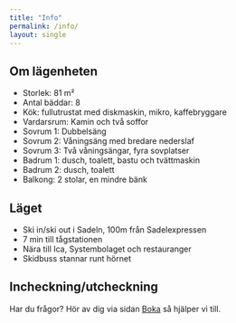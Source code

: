 ```yaml
---
title: "Info"
permalink: /info/
layout: single
---
```


## Om lägenheten

- Storlek: 81 m²
- Antal bäddar: 8
- Kök: fullutrustat med diskmaskin, mikro, kaffebryggare
- Vardarsrum: Kamin och två soffor
- Sovrum 1: Dubbelsäng
- Sovrum 2: Våningsäng med bredare nederslaf
- Sovrum 3: Två våningsängar, fyra sovplatser
- Badrum 1: dusch, toalett, bastu och tvättmaskin
- Badrum 2: dusch, toalett
- Balkong: 2 stolar, en mindre bänk

## Läget

- Ski in/ski out i Sadeln, 100m från Sadelexpressen
- 7 min till tågstationen
- Nära till Ica, Systembolaget och restauranger
- Skidbuss stannar runt hörnet

## Incheckning/utcheckning

Har du frågor? Hör av dig via sidan <a href="/boka/">Boka</a> så hjälper vi till.
